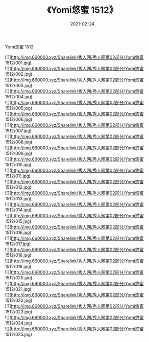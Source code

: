 ﻿---
layout: post
title:  《Yomi悠蜜 1512》
date:   2021-02-24
img: http://img.660000.xyz/Sharelink/秀人网/秀人网第02部分/Yomi悠蜜 1512/000.jpg
categories: [美女, 清纯, 唯美]
---

Yomi悠蜜 1512

  ![](http://img.660000.xyz/Sharelink/秀人网/秀人网第02部分/Yomi悠蜜 1512/001.jpg) <br> ![](http://img.660000.xyz/Sharelink/秀人网/秀人网第02部分/Yomi悠蜜 1512/002.jpg) <br> ![](http://img.660000.xyz/Sharelink/秀人网/秀人网第02部分/Yomi悠蜜 1512/003.jpg) <br> ![](http://img.660000.xyz/Sharelink/秀人网/秀人网第02部分/Yomi悠蜜 1512/004.jpg) <br> ![](http://img.660000.xyz/Sharelink/秀人网/秀人网第02部分/Yomi悠蜜 1512/005.jpg) <br> ![](http://img.660000.xyz/Sharelink/秀人网/秀人网第02部分/Yomi悠蜜 1512/006.jpg) <br> ![](http://img.660000.xyz/Sharelink/秀人网/秀人网第02部分/Yomi悠蜜 1512/007.jpg) <br> ![](http://img.660000.xyz/Sharelink/秀人网/秀人网第02部分/Yomi悠蜜 1512/008.jpg) <br> ![](http://img.660000.xyz/Sharelink/秀人网/秀人网第02部分/Yomi悠蜜 1512/009.jpg) <br> ![](http://img.660000.xyz/Sharelink/秀人网/秀人网第02部分/Yomi悠蜜 1512/010.jpg) <br> ![](http://img.660000.xyz/Sharelink/秀人网/秀人网第02部分/Yomi悠蜜 1512/011.jpg) <br> ![](http://img.660000.xyz/Sharelink/秀人网/秀人网第02部分/Yomi悠蜜 1512/012.jpg) <br> ![](http://img.660000.xyz/Sharelink/秀人网/秀人网第02部分/Yomi悠蜜 1512/013.jpg) <br> ![](http://img.660000.xyz/Sharelink/秀人网/秀人网第02部分/Yomi悠蜜 1512/014.jpg) <br> ![](http://img.660000.xyz/Sharelink/秀人网/秀人网第02部分/Yomi悠蜜 1512/015.jpg) <br> ![](http://img.660000.xyz/Sharelink/秀人网/秀人网第02部分/Yomi悠蜜 1512/016.jpg) <br> ![](http://img.660000.xyz/Sharelink/秀人网/秀人网第02部分/Yomi悠蜜 1512/017.jpg) <br> ![](http://img.660000.xyz/Sharelink/秀人网/秀人网第02部分/Yomi悠蜜 1512/018.jpg) <br> ![](http://img.660000.xyz/Sharelink/秀人网/秀人网第02部分/Yomi悠蜜 1512/019.jpg) <br> ![](http://img.660000.xyz/Sharelink/秀人网/秀人网第02部分/Yomi悠蜜 1512/020.jpg) <br> ![](http://img.660000.xyz/Sharelink/秀人网/秀人网第02部分/Yomi悠蜜 1512/021.jpg) <br> ![](http://img.660000.xyz/Sharelink/秀人网/秀人网第02部分/Yomi悠蜜 1512/022.jpg) <br> ![](http://img.660000.xyz/Sharelink/秀人网/秀人网第02部分/Yomi悠蜜 1512/023.jpg) <br> ![](http://img.660000.xyz/Sharelink/秀人网/秀人网第02部分/Yomi悠蜜 1512/024.jpg) <br> ![](http://img.660000.xyz/Sharelink/秀人网/秀人网第02部分/Yomi悠蜜 1512/025.jpg) <br>
